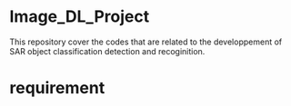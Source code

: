 # Image_DL_Project
This repository cover the codes that are related to the developpement of SAR object classification detection and recoginition.
# requirement
